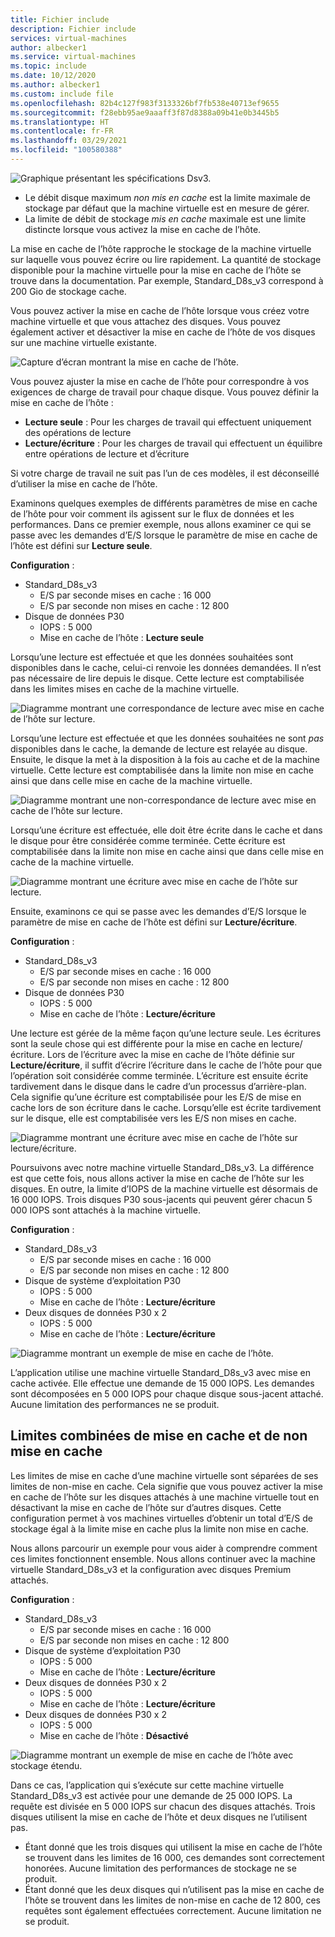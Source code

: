 ```yaml
---
title: Fichier include
description: Fichier include
services: virtual-machines
author: albecker1
ms.service: virtual-machines
ms.topic: include
ms.date: 10/12/2020
ms.author: albecker1
ms.custom: include file
ms.openlocfilehash: 82b4c127f983f3133326bf7fb538e40713ef9655
ms.sourcegitcommit: f28ebb95ae9aaaff3f87d8388a09b41e0b3445b5
ms.translationtype: HT
ms.contentlocale: fr-FR
ms.lasthandoff: 03/29/2021
ms.locfileid: "100580388"
---
```

![Graphique présentant les spécifications Dsv3.](media/vm-disk-performance/dsv3-documentation.jpg)

- Le débit disque maximum *non mis en cache* est la limite maximale de stockage par défaut que la machine virtuelle est en mesure de gérer.
- La limite de débit de stockage *mis en cache* maximale est une limite distincte lorsque vous activez la mise en cache de l’hôte.

La mise en cache de l’hôte rapproche le stockage de la machine virtuelle sur laquelle vous pouvez écrire ou lire rapidement. La quantité de stockage disponible pour la machine virtuelle pour la mise en cache de l’hôte se trouve dans la documentation. Par exemple, Standard_D8s_v3 correspond à 200 Gio de stockage cache.

Vous pouvez activer la mise en cache de l’hôte lorsque vous créez votre machine virtuelle et que vous attachez des disques. Vous pouvez également activer et désactiver la mise en cache de l’hôte de vos disques sur une machine virtuelle existante.

![Capture d’écran montrant la mise en cache de l’hôte.](media/vm-disk-performance/host-caching.jpg)

Vous pouvez ajuster la mise en cache de l’hôte pour correspondre à vos exigences de charge de travail pour chaque disque. Vous pouvez définir la mise en cache de l’hôte :

- **Lecture seule** : Pour les charges de travail qui effectuent uniquement des opérations de lecture
- **Lecture/écriture** : Pour les charges de travail qui effectuent un équilibre entre opérations de lecture et d’écriture

Si votre charge de travail ne suit pas l’un de ces modèles, il est déconseillé d’utiliser la mise en cache de l’hôte.

Examinons quelques exemples de différents paramètres de mise en cache de l’hôte pour voir comment ils agissent sur le flux de données et les performances. Dans ce premier exemple, nous allons examiner ce qui se passe avec les demandes d’E/S lorsque le paramètre de mise en cache de l’hôte est défini sur **Lecture seule**.

**Configuration** :

- Standard_D8s_v3
  - E/S par seconde mises en cache : 16 000
  - E/S par seconde non mises en cache : 12 800
- Disque de données P30
  - IOPS : 5 000
  - Mise en cache de l’hôte : **Lecture seule**

Lorsqu’une lecture est effectuée et que les données souhaitées sont disponibles dans le cache, celui-ci renvoie les données demandées. Il n’est pas nécessaire de lire depuis le disque. Cette lecture est comptabilisée dans les limites mises en cache de la machine virtuelle.

![Diagramme montrant une correspondance de lecture avec mise en cache de l’hôte sur lecture.](media/vm-disk-performance/host-caching-read-hit.jpg)

Lorsqu’une lecture est effectuée et que les données souhaitées ne sont *pas* disponibles dans le cache, la demande de lecture est relayée au disque. Ensuite, le disque la met à la disposition à la fois au cache et de la machine virtuelle. Cette lecture est comptabilisée dans la limite non mise en cache ainsi que dans celle mise en cache de la machine virtuelle.

![Diagramme montrant une non-correspondance de lecture avec mise en cache de l’hôte sur lecture.](media/vm-disk-performance/host-caching-read-miss.jpg)

Lorsqu’une écriture est effectuée, elle doit être écrite dans le cache et dans le disque pour être considérée comme terminée. Cette écriture est comptabilisée dans la limite non mise en cache ainsi que dans celle mise en cache de la machine virtuelle.

![Diagramme montrant une écriture avec mise en cache de l’hôte sur lecture.](media/vm-disk-performance/host-caching-write.jpg)

Ensuite, examinons ce qui se passe avec les demandes d’E/S lorsque le paramètre de mise en cache de l’hôte est défini sur **Lecture/écriture**.

**Configuration** :

- Standard_D8s_v3
  - E/S par seconde mises en cache : 16 000
  - E/S par seconde non mises en cache : 12 800
- Disque de données P30
  - IOPS : 5 000
  - Mise en cache de l’hôte : **Lecture/écriture**

Une lecture est gérée de la même façon qu’une lecture seule. Les écritures sont la seule chose qui est différente pour la mise en cache en lecture/écriture. Lors de l’écriture avec la mise en cache de l’hôte définie sur **Lecture/écriture**, il suffit d’écrire l’écriture dans le cache de l’hôte pour que l’opération soit considérée comme terminée. L’écriture est ensuite écrite tardivement dans le disque dans le cadre d’un processus d’arrière-plan. Cela signifie qu’une écriture est comptabilisée pour les E/S de mise en cache lors de son écriture dans le cache. Lorsqu’elle est écrite tardivement sur le disque, elle est comptabilisée vers les E/S non mises en cache.

![Diagramme montrant une écriture avec mise en cache de l’hôte sur lecture/écriture.](media/vm-disk-performance/host-caching-read-write.jpg)

Poursuivons avec notre machine virtuelle Standard_D8s_v3. La différence est que cette fois, nous allons activer la mise en cache de l’hôte sur les disques. En outre, la limite d’IOPS de la machine virtuelle est désormais de 16 000 IOPS. Trois disques P30 sous-jacents qui peuvent gérer chacun 5 000 IOPS sont attachés à la machine virtuelle.

**Configuration** :

- Standard_D8s_v3
  - E/S par seconde mises en cache : 16 000
  - E/S par seconde non mises en cache : 12 800
- Disque de système d’exploitation P30
  - IOPS : 5 000
  - Mise en cache de l’hôte : **Lecture/écriture**
- Deux disques de données P30 x 2
  - IOPS : 5 000
  - Mise en cache de l’hôte : **Lecture/écriture**

![Diagramme montrant un exemple de mise en cache de l’hôte.](media/vm-disk-performance/host-caching-example-without-remote.jpg)

L’application utilise une machine virtuelle Standard_D8s_v3 avec mise en cache activée. Elle effectue une demande de 15 000 IOPS. Les demandes sont décomposées en 5 000 IOPS pour chaque disque sous-jacent attaché. Aucune limitation des performances ne se produit.

## <a name="combined-uncached-and-cached-limits"></a>Limites combinées de mise en cache et de non mise en cache

Les limites de mise en cache d’une machine virtuelle sont séparées de ses limites de non-mise en cache. Cela signifie que vous pouvez activer la mise en cache de l’hôte sur les disques attachés à une machine virtuelle tout en désactivant la mise en cache de l’hôte sur d’autres disques. Cette configuration permet à vos machines virtuelles d’obtenir un total d’E/S de stockage égal à la limite mise en cache plus la limite non mise en cache.

Nous allons parcourir un exemple pour vous aider à comprendre comment ces limites fonctionnent ensemble. Nous allons continuer avec la machine virtuelle Standard_D8s_v3 et la configuration avec disques Premium attachés.

**Configuration** :

- Standard_D8s_v3
  - E/S par seconde mises en cache : 16 000
  - E/S par seconde non mises en cache : 12 800
- Disque de système d’exploitation P30
  - IOPS : 5 000
  - Mise en cache de l’hôte : **Lecture/écriture**
- Deux disques de données P30 x 2
  - IOPS : 5 000
  - Mise en cache de l’hôte : **Lecture/écriture**
- Deux disques de données P30 x 2
  - IOPS : 5 000
  - Mise en cache de l’hôte : **Désactivé**

![Diagramme montrant un exemple de mise en cache de l’hôte avec stockage étendu.](media/vm-disk-performance/host-caching-example-with-remote.jpg)

Dans ce cas, l’application qui s’exécute sur cette machine virtuelle Standard_D8s_v3 est activée pour une demande de 25 000 IOPS. La requête est divisée en 5 000 IOPS sur chacun des disques attachés. Trois disques utilisent la mise en cache de l’hôte et deux disques ne l’utilisent pas.

- Étant donné que les trois disques qui utilisent la mise en cache de l’hôte se trouvent dans les limites de 16 000, ces demandes sont correctement honorées. Aucune limitation des performances de stockage ne se produit.
- Étant donné que les deux disques qui n’utilisent pas la mise en cache de l’hôte se trouvent dans les limites de non-mise en cache de 12 800, ces requêtes sont également effectuées correctement. Aucune limitation ne se produit.


